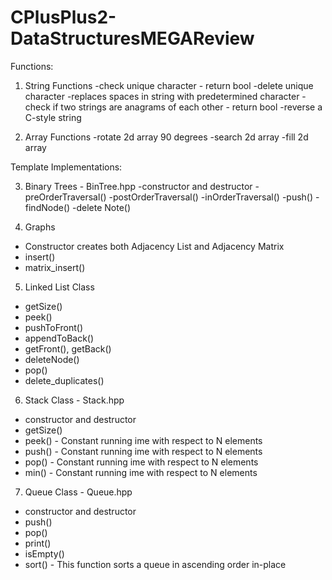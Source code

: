 # CPlusPlus2-DataStructuresMEGAReview

Functions:
1. String Functions 
-check unique character - return bool
-delete unique character
-replaces spaces in string with predetermined character
-check if two strings are anagrams of each other - return bool
-reverse a C-style string

2. Array Functions
-rotate 2d array 90 degrees
-search 2d array
-fill 2d array

Template Implementations:

3. Binary Trees - BinTree.hpp
-constructor and destructor
-preOrderTraversal()
-postOrderTraversal()
-inOrderTraversal()
-push()
-findNode()
-delete Note()

4. Graphs
- Constructor creates both Adjacency List and Adjacency Matrix
- insert()
- matrix_insert()

5. Linked List Class
- getSize()
- peek()
- pushToFront()
- appendToBack()
- getFront(), getBack()
- deleteNode()
- pop()
- delete_duplicates()

6. Stack Class - Stack.hpp
- constructor and destructor
- getSize()
- peek() - Constant running ime with respect to N elements
- push() - Constant running ime with respect to N elements
- pop() - Constant running ime with respect to N elements
- min()  - Constant running ime with respect to N elements

7. Queue Class - Queue.hpp
- constructor and destructor
- push()
- pop()
- print()
- isEmpty()
- sort() - This function sorts a queue in ascending order in-place
